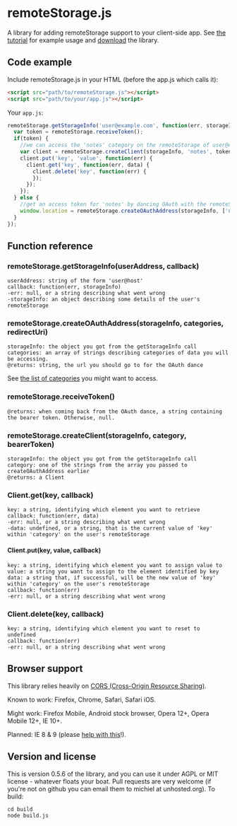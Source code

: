 # remoteStorage.js

A library for adding remoteStorage support to your client-side app. See [the tutorial](http://tutorial.unhosted.5apps.com) for example usage and [download](https://github.com/unhosted/remoteStorage.js/raw/master/build/latest/remoteStorage.js) the library.

## Code example

Include remoteStorage.js in your HTML (before the app.js which calls it):

```html
<script src="path/to/remoteStorage.js"></script>
<script src="path/to/your/app.js"></script>
```

Your `app.js`:

```js
remoteStorage.getStorageInfo('user@example.com', function(err, storageInfo) {
  var token = remoteStorage.receiveToken();
  if(token) {
    //we can access the 'notes' category on the remoteStorage of user@example.com:
    var client = remoteStorage.createClient(storageInfo, 'notes', token);
    client.put('key', 'value', function(err) {
      client.get('key', function(err, data) {
        client.delete('key', function(err) {
        });
      });
    });
  } else {
    //get an access token for 'notes' by dancing OAuth with the remoteStorage of user@example.com:
    window.location = remoteStorage.createOAuthAddress(storageInfo, ['notes'], window.location.href);
  }
});
```

## Function reference
### remoteStorage.getStorageInfo(userAddress, callback)

    userAddress: string of the form 'user@host'
    callback: function(err, storageInfo)
    -err: null, or a string describing what went wrong
    -storageInfo: an object describing some details of the user's remoteStorage

### remoteStorage.createOAuthAddress(storageInfo, categories, redirectUri)

    storageInfo: the object you got from the getStorageInfo call
    categories: an array of strings describing categories of data you will be accessing.
    @returns: string, the url you should go to for the OAuth dance
See [the list of categories](https://github.com/unhosted/website/wiki/categories) you might want to access.

### remoteStorage.receiveToken()

    @returns: when coming back from the OAuth dance, a string containing the bearer token. Otherwise, null.

### remoteStorage.createClient(storageInfo, category, bearerToken)

    storageInfo: the object you got from the getStorageInfo call
    category: one of the strings from the array you passed to createOAuthAddress earlier
    @returns: a Client

### Client.get(key, callback)
    
    key: a string, identifying which element you want to retrieve
    callback: function(err, data)
    -err: null, or a string describing what went wrong
    -data: undefined, or a string, that is the current value of 'key' within 'category' on the user's remoteStorage

#### Client.put(key, value, callback)

    key: a string, identifying which element you want to assign value to
    value: a string you want to assign to the element identified by key
    data: a string that, if successful, will be the new value of 'key' within 'category' on the user's remoteStorage
    callback: function(err)
    -err: null, or a string describing what went wrong

### Client.delete(key, callback)

    key: a string, identifying which element you want to reset to undefined
    callback: function(err)
    -err: null, or a string describing what went wrong

## Browser support
This library relies heavily on [CORS (Cross-Origin Resource Sharing)](http://caniuse.com/#search=cors).

Known to work: Firefox, Chrome, Safari, Safari iOS.

Might work: Firefox Mobile, Android stock browser, Opera 12+, Opera Mobile 12+, IE 10+.

Planned: IE 8 & 9 (please [help with this](https://groups.google.com/d/topic/unhosted/Xk1hJMr9i9c/discussion)!).

## Version and license
This is version 0.5.6 of the library, and you can use it under AGPL or MIT license - whatever floats your boat. Pull requests are very welcome (if you're not on github you can email them to michiel at unhosted.org). To build:

    cd build
    node build.js

